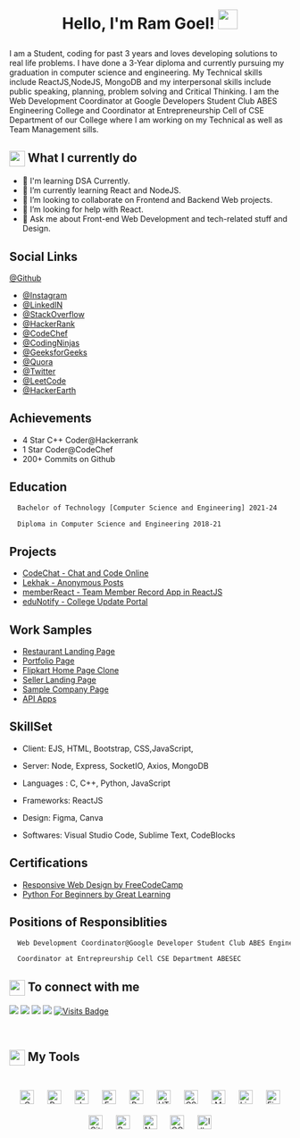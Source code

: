 
<h1><p align="center">Hello, I'm Ram Goel! <a href="https://linkedin.com/in/ramgoel19"><img src="https://media.giphy.com/media/hvRJCLFzcasrR4ia7z/giphy.gif" width="35px"></h1></a></p>

I am a Student, coding for past 3 years and loves developing solutions to real life problems. I have done a 3-Year diploma and currently pursuing my graduation in computer science and engineering. My Technical skills include ReactJS,NodeJS, MongoDB and my interpersonal skills include public speaking, planning, problem solving and Critical Thinking. I am the Web Development Coordinator at Google Developers Student Club ABES Engineering College and Coordinator at Entrepreneurship Cell of CSE Department of our College where I am working on my Technical as well as Team Management sills.


<h2><img src="https://emojis.slackmojis.com/emojis/images/1453406830/264/success-kid.png?1453406830" align="center"
                width="28" /> What I currently do</h2>

- 🔭 I'm learning DSA Currently.<br>
- 🌱 I’m currently learning React and NodeJS.<br>
- 👯 I’m looking to collaborate on Frontend and Backend Web projects.<br>
- 🤔 I’m looking for help with React.<br>
- 💬 Ask me about Front-end Web Development and tech-related stuff and Design.<br>



<h2>Social Links</h2>


<a href="https://www.github.com/RamGoel">@Github</a>
- [@Instagram](https://www.instagram.com/ramgoel_)
- [@LinkedIN](https://www.linkedin.com/in/ramgoel/)
- [@StackOverflow](https://stackoverflow.com/users/17023732/ram-goel)
- [@HackerRank](https://www.hackerrank.com/Rgoel766)
- [@CodeChef](https://www.codechef.com/users/ramgoel)
- [@CodingNinjas](https://profile.codingninjas.com/bb05dda3-214e-41b6-84fd-ea6708ac75a4?_ga=2.89461016.2094404748.1647182746-348052578.1646569954)
- [@GeeksforGeeks](https://auth.geeksforgeeks.org/user/rgoel766/)
- [@Quora](https://www.quora.com/profile/Ram-Goel-27/)
- [@Twitter](https://twitter.com/RamGoel19)
- [@LeetCode](https://leetcode.com/rgoel766/)
- [@HackerEarth](https://www.hackerearth.com/@rgoel766)


<h2>Achievements</h2>

- 4 Star C++ Coder@Hackerrank
- 1 Star Coder@CodeChef
- 200+ Commits on Github


<h2>Education</h2>



```bash
  Bachelor of Technology [Computer Science and Engineering] 2021-24
```



```bash
  Diploma in Computer Science and Engineering 2018-21
```

<h2>Projects</h2>

- [CodeChat - Chat and Code Online](https://codechatapp.herokuapp.com/)
- [Lekhak - Anonymous Posts](https://lekhak.herokuapp.com/)
- [memberReact - Team Member Record App in ReactJS](https://team-manage-react.netlify.app/)
- [eduNotify - College Update Portal](https://edunotify.herokuapp.com/)



<h2>Work Samples</h2>

- [Restaurant Landing Page](https://ramgoel.github.io/SiteDesigns/freelanceWebsites-main/FaujiRestaurant/index.html)
- [Portfolio Page](https://ramgoel.github.io/SiteDesigns/PortfolioWebsiteDesign/index.html)
- [Flipkart Home Page Clone](https://ramgoel.github.io/SiteDesigns/flipkart/index.html)
- [Seller Landing Page](https://ramgoel.github.io/SiteDesigns/GoelSellers/index.html)
- [Sample Company Page](https://ramgoel.github.io/Ram_DSCABESEC)
- [API Apps](https://ramgoel.github.io/WebWork/api%20apps/index.html)



## SkillSet

- Client: EJS, HTML, Bootstrap, CSS,JavaScript, 

- Server: Node, Express, SocketIO, Axios, MongoDB

- Languages : C, C++, Python, JavaScript

- Frameworks: ReactJS

- Design: Figma, Canva

- Softwares: Visual Studio Code, Sublime Text, CodeBlocks




## Certifications

- [Responsive Web Design by FreeCodeCamp](https://olympus1.mygreatlearning.com/course_certificate/ESQSPGUA)
- [Python For Beginners by Great Learning](https://www.freecodecamp.org/certification/fcce67a112e-b0a8-4351-8e43-f12287a1f12f/responsive-web-design)




## Positions of Responsiblities



```bash
  Web Development Coordinator@Google Developer Student Club ABES Engineering College
```



```bash
  Coordinator at Entrepreurship Cell CSE Department ABESEC
```


<summary><h2><img src="https://emojis.slackmojis.com/emojis/images/1579216111/7550/pikachu_wave.gif?1579216111" align="center"
                width="28" /> To connect with me</h2></summary>

<p align = "center">
 
[<img src ="https://img.shields.io/badge/portfolio-%23.svg?&style=for-the-badge&logo=&logoColor=white%22">](https://ramgoel.github.io/RamGoel/)
[<img src="https://img.shields.io/badge/twitter-%231DA1F2.svg?&style=for-the-badge&logo=twitter&logoColor=white" />](https://twitter.com/ramgoel19) 
[<img src="https://img.shields.io/badge/linkedin-%230077B5.svg?&style=for-the-badge&logo=linkedin&logoColor=white" />](https://www.linkedin.com/in/RamGoel/)
[<img src = "https://img.shields.io/badge/instagram-%23E4405F.svg?&style=for-the-badge&logo=instagram&logoColor=white">](https://www.instagram.com/its_ramgoel/)
[![Visits Badge](https://badges.pufler.dev/visits/RahulMahesh62/RahulMahesh62?style=for-the-badge)](https://github.com/RamGoel)

</p>


<br>


<summary><h2><img src="https://emojis.slackmojis.com/emojis/images/1471045839/793/computerrage.gif?1471045839" align="center"
                width="28" /> My Tools</h2></summary>

<br>

<div align="center">  
<img style="margin: 10px" src="https://profilinator.rishav.dev/skills-assets/c-original.svg" alt="C" height="25" />  
<img style="margin: 10px" src="https://profilinator.rishav.dev/skills-assets/python-original.svg" alt="Python" height="25" />  
<img style="margin: 10px" src="https://profilinator.rishav.dev/skills-assets/javascript-original.svg" alt="JavaScript" height="25" />  
<img style="margin: 10px" src="https://profilinator.rishav.dev/skills-assets/express-original-wordmark.svg" alt="Express.js" height="25" />  
<img style="margin: 10px" src="https://profilinator.rishav.dev/skills-assets/react-original-wordmark.svg" alt="React" height="25" />  

<img style="margin: 10px" src="https://profilinator.rishav.dev/skills-assets/html5-original-wordmark.svg" alt="HTML5" height="25" />  
<img style="margin: 10px" src="https://profilinator.rishav.dev/skills-assets/css3-original-wordmark.svg" alt="CSS3" height="25" />  
<img style="margin: 10px" src="https://profilinator.rishav.dev/skills-assets/mongodb-original-wordmark.svg" alt="MongoDB" height="25" />  
<img style="margin: 10px" src="https://profilinator.rishav.dev/skills-assets/linux-original.svg" alt="Linux" height="25" />  

<img style="margin: 10px" src="https://profilinator.rishav.dev/skills-assets/figma-icon.svg" alt="Figma" height="25" />  
<img style="margin: 10px" src="https://profilinator.rishav.dev/skills-assets/git-scm-icon.svg" alt="Git" height="25" />  


<img style="margin: 10px" src="https://profilinator.rishav.dev/skills-assets/bootstrap-plain.svg" alt="Bootstrap" height="25" />  

<img style="margin: 10px" src="https://profilinator.rishav.dev/skills-assets/nodejs-original-wordmark.svg" alt="Node.js" height="25" />  
<img style="margin: 10px" src="https://profilinator.rishav.dev/skills-assets/google_cloud-icon.svg" alt="GCP" height="25" />  
<img style="margin: 10px" src="https://profilinator.rishav.dev/skills-assets/adobe_illustrator-icon.svg" alt="Illustrator" height="25" />  


</div>  

